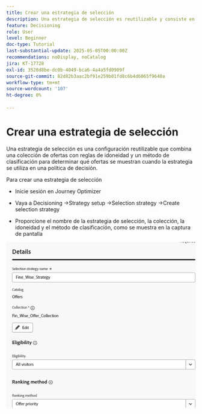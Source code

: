 ```yaml
---
title: Crear una estrategia de selección
description: Una estrategia de selección es reutilizable y consiste en una colección asociada con una restricción de elegibilidad y un método de clasificación para determinar las ofertas que se mostrarán cuando se seleccionen en una política de decisión.
feature: Decisioning
role: User
level: Beginner
doc-type: Tutorial
last-substantial-update: 2025-05-05T00:00:00Z
recommendations: noDisplay, noCatalog
jira: KT-17728
exl-id: 3528d8be-dc0b-4049-bca6-4a4a5fd0909f
source-git-commit: 82d82b3aac2bf91e259b01fd8c6b4d6065f9640a
workflow-type: tm+mt
source-wordcount: '107'
ht-degree: 0%

---
```


# Crear una estrategia de selección

Una estrategia de selección es una configuración reutilizable que combina una colección de ofertas con reglas de idoneidad y un método de clasificación para determinar qué ofertas se muestran cuando la estrategia se utiliza en una política de decisión.

Para crear una estrategia de selección

* Inicie sesión en Journey Optimizer

* Vaya a Decisioning ->Strategy setup ->Selection strategy ->Create selection strategy

* Proporcione el nombre de la estrategia de selección, la colección, la idoneidad y el método de clasificación, como se muestra en la captura de pantalla


![estrategia de selección](assets/fine_wise_selection_strategy1.png)

